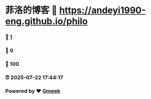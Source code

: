 # 菲洛的博客 :link: https://andeyi1990-eng.github.io/philo 
### :page_facing_up: [1](https://andeyi1990-eng.github.io/philo/tag.html) 
### :speech_balloon: 0 
### :hibiscus: 100 
### :alarm_clock: 2025-07-22 17:44:17 
### Powered by :heart: [Gmeek](https://github.com/Meekdai/Gmeek)
